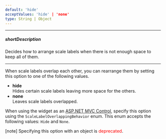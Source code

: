 ```yaml
---
default: 'hide'
acceptValues: 'hide' | 'none'
type: String | Object
---
```

---
##### shortDescription
Decides how to arrange scale labels when there is not enough space to keep all of them.

---
When scale labels overlap each other, you can rearrange them by setting this option to one of the following values.

- **hide**      
Hides certain scale labels leaving more space for the others.
- **none**      
Leaves scale labels overlapped.

When using the widget as an [ASP.NET MVC Control](/concepts/35%20ASP.NET%20MVC%20Controls/20%20Fundamentals '/Documentation/Guide/ASP.NET_MVC_Controls/Fundamentals/'), specify this option using the `ScaleLabelOverlappingBehavior` enum. This enum accepts the following values: `Hide` and `None`.

[note] Specifying this option with an object is <span style="color:red">deprecated</span>.